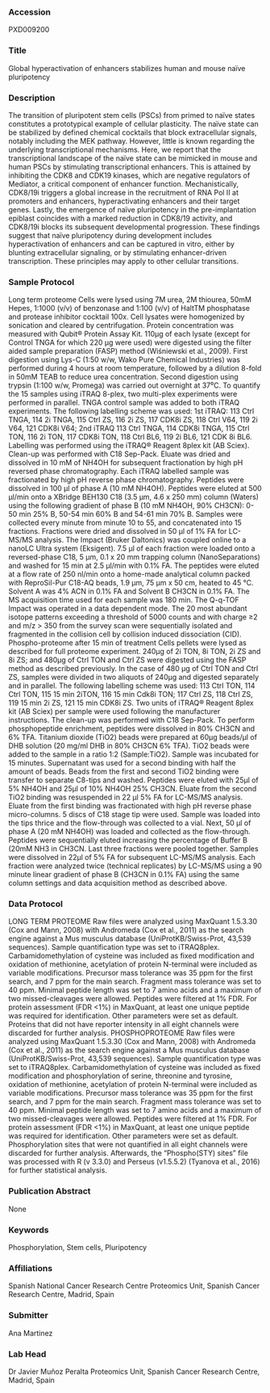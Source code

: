 ### Accession
PXD009200

### Title
Global hyperactivation of enhancers stabilizes human and mouse naïve pluripotency

### Description
The transition of pluripotent stem cells (PSCs) from primed to naïve states constitutes a prototypical example of cellular plasticity.  The naïve state can be stabilized by defined chemical cocktails that block extracellular signals, notably including the MEK pathway. However, little is known regarding the underlying transcriptional mechanisms.  Here, we report that the transcriptional landscape of the naïve state can be mimicked in mouse and human PSCs by stimulating transcriptional enhancers.  This is attained by inhibiting the CDK8 and CDK19 kinases, which are negative regulators of Mediator, a critical component of enhancer function.  Mechanistically, CDK8/19i triggers a global increase in the recruitment of RNA Pol II at promoters and enhancers, hyperactivating enhancers and their target genes.  Lastly, the emergence of naïve pluripotency in the pre-implantation epiblast coincides with a marked reduction in CDK8/19 activity, and CDK8/19i blocks its subsequent developmental progression.  These findings suggest that naïve pluripotency during development includes hyperactivation of enhancers and can be captured in vitro, either by blunting extracellular signaling, or by stimulating enhancer-driven transcription.  These principles may apply to other cellular transitions.

### Sample Protocol
Long term proteome Cells were lysed using 7M urea, 2M thiourea, 50mM Hepes, 1:1000 (v/v) of benzonase and 1:100 (v/v) of HaltTM phosphatase and protease inhibitor cocktail 100x. Cell lysates were homogenized by sonication and cleared by centrifugation. Protein concentration was measured with Qubit® Protein Assay Kit. 110µg of each lysate (except for Control TNGA for which 220 µg were used) were digested using the filter aided sample preparation (FASP) method (Wiśniewski et al., 2009). First digestion using Lys-C (1:50 w/w, Wako Pure Chemical Industries) was performed during 4 hours at room temperature, followed by a dilution 8-fold in 50mM TEAB to reduce urea concentration. Second digestion using trypsin (1:100 w/w, Promega) was carried out overnight at 37⁰C. To quantify the 15 samples using iTRAQ 8-plex, two multi-plex experiments were performed in parallel. TNGA control sample was added to both iTRAQ experiments. The following labelling scheme was used: 1st iTRAQ: 113 Ctrl TNGA, 114 2i TNGA, 115 Ctrl ZS, 116 2i ZS, 117 CDK8i ZS, 118 Ctrl V64, 119 2i V64, 121 CDK8i V64; 2nd iTRAQ 113 Ctrl TNGA, 114 CDK8i TNGA, 115 Ctrl TON, 116 2i TON, 117 CDK8i TON, 118 Ctrl BL6, 119 2i BL6, 121 CDK 8i BL6. Labelling was performed using the iTRAQ® Reagent 8plex kit (AB Sciex). Clean-up was performed with C18 Sep-Pack. Eluate was dried and dissolved in 10 mM of NH4OH for subsequent fractionation by high pH reversed phase chromatography. Each iTRAQ labelled sample was fractionated by high pH reverse phase chromatography. Peptides were dissolved in 100 µl of phase A (10 mM NH4OH). Peptides were eluted at 500 µl/min onto a XBridge BEH130 C18 (3.5 µm, 4.6 x 250 mm) column (Waters) using the following gradient of phase B (10 mM NH4OH, 90% CH3CN): 0-50 min 25% B, 50-54 min 60% B and 54-61 min 70% B. Samples were collected every minute from minute 10 to 55, and concatenated into 15 fractions. Fractions were dried and dissolved in 50 µl of 1% FA for LC-MS/MS analysis. The Impact (Bruker Daltonics) was coupled online to a nanoLC Ultra system (Eksigent). 7.5 µl of each fraction were loaded onto a reversed-phase C18, 5 µm, 0.1 x 20 mm trapping column (NanoSeparations) and washed for 15 min at 2.5 µl/min with 0.1% FA. The peptides were eluted at a flow rate of 250 nl/min onto a home-made analytical column packed with ReproSil-Pur C18-AQ beads, 1.9 μm, 75 μm x 50 cm, heated to 45 °C. Solvent A was 4% ACN in 0.1% FA and Solvent B CH3CN in 0.1% FA. The MS acquisition time used for each sample was 180 min. The Q-q-TOF Impact was operated in a data dependent mode. The 20 most abundant isotope patterns exceeding a threshold of 5000 counts and with charge ≥2 and m/z > 350 from the survey scan were sequentially isolated and fragmented in the collision cell by collision induced dissociation (CID). Phospho-proteome after 15 min of treatment Cells pellets were lysed as described for full proteome experiment. 240µg of 2i TON, 8i TON, 2i ZS and 8i ZS; and 480µg of Ctrl TON and Ctrl ZS were digested using the FASP method as described previously. In the case of 480 µg of Ctrl TON and Ctrl ZS, samples were divided in two aliquots of 240µg and digested separately and in parallel. The following labelling scheme was used: 113 Ctrl TON, 114 Ctrl TON, 115 15 min 2iTON, 116 15 min Cdk8i TON; 117 Ctrl ZS, 118 Ctrl ZS, 119 15 min 2i ZS, 121 15 min CDK8i ZS. Two units of iTRAQ® Reagent 8plex kit (AB Sciex) per sample were used following the manufacturer instructions. The clean-up was performed with C18 Sep-Pack. To perform phosphopeptide enrichment, peptides were dissolved in 80% CH3CN and 6% TFA. Titanium dioxide (TiO2) beads were prepared at 60µg beads/µl of DHB solution (20 mg/ml DHB in 80% CH3CN 6% TFA). TiO2 beads were added to the sample in a ratio 1:2 (Sample:TiO2). Sample was incubated for 15 minutes. Supernatant was used for a second binding with half the amount of beads. Beads from the first and second TiO2 binding were transfer to separate C8-tips and washed. Peptides were eluted with 25µl of 5% NH4OH and 25µl of 10% NH4OH 25% CH3CN. Eluate from the second TiO2 binding was resuspended in 22 µl 5% FA for LC-MS/MS analysis. Eluate from the first binding was fractionated with high pH reverse phase micro-columns. 5 discs of C18 stage tip were used. Sample was loaded into the tips thrice and the flow-through was collected to a vial. Next, 50 µl of phase A (20 mM NH4OH) was loaded and collected as the flow-through. Peptides were sequentially eluted increasing the percentage of Buffer B (20mM NH3 in CH3CN. Last three fractions were pooled together. Samples were dissolved in 22µl of 5% FA for subsequent LC-MS/MS analysis. Each fraction were analyzed twice (technical replicates) by LC-MS/MS using a 90 minute linear gradient of phase B (CH3CN in 0.1% FA) using the same column settings and data acquisition method as described above.

### Data Protocol
LONG TERM PROTEOME Raw files were analyzed using MaxQuant 1.5.3.30 (Cox and Mann, 2008) with Andromeda (Cox et al., 2011) as the search engine against a Mus musculus database (UniProtKB/Swiss-Prot, 43,539 sequences).  Sample quantification type was set to iTRAQ8plex. Carbamidomethylation of cysteine was included as fixed modification and oxidation of methionine, acetylation of protein N-terminal were included as variable modifications.  Precursor mass tolerance was 35 ppm for the first search, and 7 ppm for the main search.  Fragment mass tolerance was set to 40 ppm.  Minimal peptide length was set to 7 amino acids and a maximum of two missed-cleavages were allowed.  Peptides were filtered at 1% FDR.  For protein assessment (FDR <1%) in MaxQuant, at least one unique peptide was required for identification.  Other parameters were set as default.  Proteins that did not have reporter intensity in all eight channels were discarded for further analysis.   PHOSPHOPROTEOME Raw files were analyzed using MaxQuant 1.5.3.30 (Cox and Mann, 2008) with Andromeda (Cox et al., 2011) as the search engine against a Mus musculus database (UniProtKB/Swiss-Prot, 43,539 sequences).  Sample quantification type was set to iTRAQ8plex. Carbamidomethylation of cysteine was included as fixed modification and phosphorylation of serine, threonine and tyrosine, oxidation of methionine, acetylation of protein N-terminal were included as variable modifications.  Precursor mass tolerance was 35 ppm for the first search, and 7 ppm for the main search.  Fragment mass tolerance was set to 40 ppm.  Minimal peptide length was set to 7 amino acids and a maximum of two missed-cleavages were allowed.  Peptides were filtered at 1% FDR.  For protein assessment (FDR <1%) in MaxQuant, at least one unique peptide was required for identification.  Other parameters were set as default.  Phosphorylation sites that were not quantified in all eight channels were discarded for further analysis. Afterwards, the “Phospho(STY) sites” file was processed with R (v 3.3.0) and Perseus (v1.5.5.2) (Tyanova et al., 2016) for further statistical analysis.

### Publication Abstract
None

### Keywords
Phosphorylation, Stem cells, Pluripotency

### Affiliations
Spanish National Cancer Research Centre
Proteomics Unit, Spanish Cancer Research Centre, Madrid, Spain

### Submitter
Ana Martinez

### Lab Head
Dr Javier Muñoz Peralta
Proteomics Unit, Spanish Cancer Research Centre, Madrid, Spain


